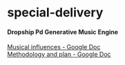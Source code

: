 special-delivery
================

#### Dropship Pd Generative Music Engine
[Musical influences - Google Doc](https://docs.google.com/document/d/1WGdEfxvcUZWtoAyHjKqK4sjLrW_JkboD-R_sJC64-M8/edit)  
[Methodology and plan - Google Doc](https://docs.google.com/a/reactifymusic.com/spreadsheet/ccc?key=0AmV5ypoeVoTidGVldUFMREMxR0c4TmpBWDJqRTVKa2c&usp=drive_web#gid=0)